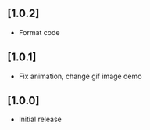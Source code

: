 ## [1.0.2]

* Format code

## [1.0.1]

* Fix animation, change gif image demo


## [1.0.0]

* Initial release

